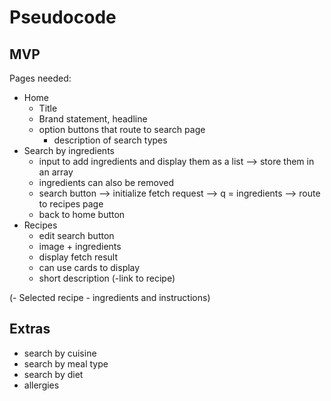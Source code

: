 # Pseudocode 

## MVP
Pages needed:
- Home
    - Title
    - Brand statement, headline
    - option buttons that route to search page
        - description of search types
- Search by ingredients
    - input to add ingredients and display them as a list
        --> store them in an array
    - ingredients can  also be removed
    - search button
        --> initialize fetch request
        --> q = ingredients
        --> route to recipes page
    - back to home button
- Recipes
    - edit search button
    - image + ingredients
    - display fetch result
    - can use cards to display
    - short description
    (-link to recipe)

(- Selected recipe
    - ingredients and instructions)

## Extras
- search by cuisine
- search by meal type
- search by diet
- allergies 
